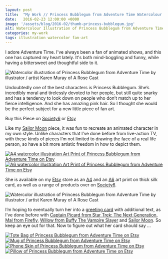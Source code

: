 ```yaml
---
layout: post
title:  "My Work // Princess Bubblegum from Adventure Time Watercolour Illustration"
date: 	2016-02-23 12:00:00 +0000
image: '/assets/blog/2016-02/thumb-princess-bubblegum.jpg'
alt: Watercolour Illustration of Princess Bubblegum from Adventure Time by illustrator / artist Karen Muray of A Rose Cast
categories: my-work
tags: illustration watercolor fan-art
---
```


<p class="intro">I adore Adventure Time. I've always been a fan of animated shows, and this one has captured my heart lately. It's both mind-boggling and funny, while having a bittersweet and thoughtful side to it.</p>

![Watercolor illustration of Princess Bubblegum from Adventure Time by illustrator / artist Karen Muray of A Rose Cast](/assets/folio/fanart/illustration-fanart-princess-bubblegum.jpg "Watercolor illustration of Princess Bubblegum from Adventure Time by illustrator / artist Karen Muray of A Rose Cast")

Undoubtedly one of the best characters is Princess Bubblegum. She’s incredibly moral and tirelessly devoted to her people, but still quite snarky and has a tendency to look down on people who don’t match up to her fierce intelligence. And she has amazing pink hair. So I thought she would be the perfect subject for a new little piece of fan art.

<div class="highlight">
  <p>Buy <span class="the">this</span> Piece <span class="the">on</span>
    <a href="https://society6.com/product/princess-bubblegum--watercolor-and-pencil-illustration_print#1=45" title="Buy Watercolor illustration of Princess Bubblegum from Adventure Time on the A Rose Cast Society6 store">Society6</a>
    <span class="the">or</span>
    <a href="https://www.etsy.com/shop/ARoseCast/search?search_query=princess+bubblegum" title="Buy Watercolor illustration of Princess Bubblegum from Adventure Time on the A Rose Cast Etsy store">Etsy</a>
  </p>
</div>

Like my [Sailor Moon](https://www.etsy.com/listing/208694619/fan-art-tsukino-usagi-sailor-moon-a4) piece, it was fun to recreate an animated character in my own style. Unlike characters that I’ve done before from live-action TV, with these kinds of pieces I’m not limited to drawing the face of a real life person, so have a bit more artistic freedom in how to depict them.

<div class="row">
	<div class="col-md-6">
		<a href="https://www.etsy.com/listing/257921802/fan-art-princess-bubblegum-from" title="A4 watercolor illustration Art Print of Princess Bubblegum from Adventure Time on Etsy"><img src="/assets/blog/2016-02/princess-bubblegum-fanart-a4print.jpg" alt="A4 watercolor illustration Art Print of Princess Bubblegum from Adventure Time on Etsy"></a>
	</div>
	<div class="col-md-6">
		<a href="https://www.etsy.com/listing/267723374/fan-art-postcards-select-who-you-want" title="A6 watercolor illustration Art Print of Princess Bubblegum from Adventure Time on Etsy"><img src="/assets/blog/2016-02/princess-bubblegum-postcard.jpg" alt="A6 watercolor illustration Art Print of Princess Bubblegum from Adventure Time on Etsy"></a>
	</div>
</div>

She is available on my [Etsy](https://www.etsy.com/shop/ARoseCast/search?search_query=princess+bubblegum "Watercolour Illustration of Princess Bubblegum from Adventure Time on Esty") store as an [A4](https://www.etsy.com/listing/257921802/fan-art-princess-bubblegum-from "A4 Watercolour Illustration Print of Princess Bubblegum from Adventure Time on Esty") and an [A6](https://www.etsy.com/listing/267723374/fan-art-postcards-select-who-you-want "A6 Watercolour Illustration Print of Princess Bubblegum from Adventure Time on Esty") art print on thick silk card, as well as a range of products over on [Society6](https://society6.com/product/princess-bubblegum--watercolor-and-pencil-illustration_print#1=45 "Watercolour Illustration of Princess Bubblegum from Adventure Time on Society6").

![Watercolor illustration of Princess Bubblegum from Adventure Time by illustrator / artist Karen Muray of A Rose Cast](/assets/blog/2016-02/princess-bubblegum-fanart-postcards.jpg "Watercolor illustration of Princess Bubblegum from Adventure Time by illustrator / artist Karen Muray of A Rose Cast")

I’m hoping to eventually turn her into a [greeting card](https://www.etsy.com/listing/213514369/fan-art-greeting-cards-select-who-you) with additional text, as I’ve done before with [Captain Picard from Star Trek: The Next Generation](https://www.etsy.com//listing/211433813/fan-art-captain-jean-luc-picard-of-the), [Mal from Firefly](https://www.etsy.com/listing/209540430/fan-art-malcolm-mal-reynolds-of-joss), [Willow from Buffy The Vampire Slayer](https://www.etsy.com/listing/210512307/fan-art-willow-rosenberg-of-joss-whedons) and [Sailor Moon](https://www.etsy.com/listing/208694619/fan-art-tsukino-usagi-sailor-moon-a4). So keep an eye out for that. Now to figure out what her card should say &hellip;

<div class="row">
	<div class="col-md-6">
		<a href="https://society6.com/product/princess-bubblegum--watercolor-and-pencil-illustration_print#1=45" title="Tote Bag of Princess Bubblegum from Adventure Time on Society 6"><img src="/assets/blog/2016-02/society6-princess-bubblegum-bags.jpg" alt="Tote Bag of Princess Bubblegum from Adventure Time on Etsy"></a>
	</div>
	<div class="col-md-6">
		<a href="https://society6.com/product/princess-bubblegum--watercolor-and-pencil-illustration_print#1=45" title="Mug of Princess Bubblegum from Adventure Time on Society 6"><img src="/assets/blog/2016-02/society6-princess-bubblegum-mugs.jpg" alt="Mug of Princess Bubblegum from Adventure Time on Etsy"></a>
	</div>
</div>

<div class="row">
	<div class="col-md-6">
		<a href="https://society6.com/product/princess-bubblegum--watercolor-and-pencil-illustration_print#1=45" title="Phone Skin of Princess Bubblegum from Adventure Time on Society 6"><img src="/assets/blog/2016-02/society6-princess-bubblegum-phone-skins.jpg" alt="Phone Skin of Princess Bubblegum from Adventure Time on Etsy"></a>
	</div>
	<div class="col-md-6">
		<a href="https://society6.com/product/princess-bubblegum--watercolor-and-pencil-illustration_print#1=45" title="Pillow of Princess Bubblegum from Adventure Time on Society 6"><img src="/assets/blog/2016-02/society6-princess-bubblegum-pillow.jpg" alt="Pillow of Princess Bubblegum from Adventure Time on Etsy"></a>
	</div>
</div>